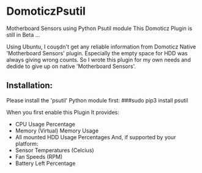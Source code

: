 # DomoticzPsutil

Motherboard Sensors using Python Psutil module
This Domoticz Plugin is still in Beta ...

Using Ubuntu, I couşdn't get any reliable information from Domoticz Native 'Motherboard Sensors' plugin. Especially the empty space for HDD was always giving wrong counts. So I wrote this plugin for my own needs and dedide to give up on native 'Motherboard Sensors'.

## Installation:
Please install the 'psutil' Python module first:
###sudo pip3 install psutil

When you first enable this Plugin It provides:
- CPU Usage Percentage
- Memory (Virtual) Memory Usage
- All mounted HDD Usage Percentages
And, if supported by your platform:
- Sensor Temperatures (Celcius)
- Fan Speeds (RPM)
- Battery Left Percentage



